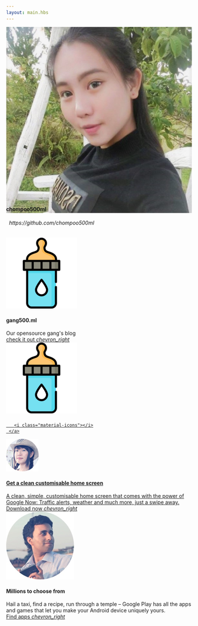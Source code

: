 ```yaml
---
layout: main.hbs
---
```

<div class="portfolio mdl-grid">

<div class="mdl-cell mdl-cell--12-col mdl-card mdl-shadow--2dp">

<div class="mdl-card__title mdl-color-text--grey-50">
<img class="avatar" src="images/chom.jpg" />
</div>

<div class="mdl-card__supporting-text meta mdl-color-text--purple-500">
<div style="margin: -42px auto 0;"><h4>chompoo500ml</h4></div>
</div>

<div class="mdl-card__supporting-text mdl-color-text--grey-50">
<div style="margin:auto;">
<h6><i class="fab fa-github-alt fa-2x mdl-color-text--purple-500 center-valign"></i>&nbsp;&nbsp;https://github.com/chompoo500ml</h6>
</div>
</div>

</div>



<div class="mdl-cell mdl-cell--6-col mdl-cell--12-col-tablet mdl-cell--12-col-phone mdl-card mdl-shadow--2dp">
  <div class="mdl-card__media center-halign">
    <a href="https://gang500.ml" target="_blank"><img src="images/android-icon-192x192.png"></a>
  </div>
  <div class="mdl-card__title">
     <h4 class="mdl-card__title-text">gang500.ml</h4>
  </div>
  <div class="mdl-card__supporting-text">
    <span class="mdl-typography--font-light mdl-typography--subhead">Our opensource gang's blog</span>
  </div>
  <div class="mdl-card__actions">
     <a class="mdl-button mdl-js-button mdl-typography--text-uppercase" href="https://gang500.ml" target="_blank">
       check it out
       <i class="material-icons">chevron_right</i>
     </a>
  </div>
</div>

<div class="mdl-cell mdl-cell--6-col mdl-cell--12-col-tablet mdl-cell--12-col-phone mdl-card mdl-shadow--2dp">
  <div class="mdl-card__media center-halign">
    <a href="https://gang500.ml" target="_blank"><img src="images/android-icon-192x192.png"></a>
  </div>
  <div class="mdl-card__title">
     <h4 class="mdl-card__title-text"></h4>
  </div>
  <div class="mdl-card__supporting-text">
    <span class="mdl-typography--font-light mdl-typography--subhead"></span>
  </div>
  <div class="mdl-card__actions">
     <a class="android-link mdl-button mdl-js-button mdl-typography--text-uppercase" href="">
       
       <i class="material-icons"></i>
     </a>
  </div>
</div>

<div class="mdl-cell mdl-cell--6-col mdl-cell--6-col-tablet mdl-cell--12-col-phone mdl-card mdl-shadow--2dp">
  <div class="mdl-card__media center-halign">
    <img src="images/co1.jpg">
  </div>
  <div class="mdl-card__title">
     <h4 class="mdl-card__title-text">Get a clean customisable home screen</h4>
  </div>
  <div class="mdl-card__supporting-text">
    <span class="mdl-typography--font-light mdl-typography--subhead">A clean, simple, customisable home screen that comes with the power of Google Now: Traffic alerts, weather and much more, just a swipe away.</span>
  </div>
  <div class="mdl-card__actions">
     <a class="android-link mdl-button mdl-js-button mdl-typography--text-uppercase" href="">
       Download now
       <i class="material-icons">chevron_right</i>
     </a>
  </div>
</div>

<div class="mdl-cell mdl-cell--6-col mdl-cell--6-col-tablet mdl-cell--12-col-phone mdl-card mdl-shadow--2dp">
  <div class="mdl-card__media center-halign">
    <img src="images/co2.jpg">
  </div>
  <div class="mdl-card__title">
     <h4 class="mdl-card__title-text">Millions to choose from</h4>
  </div>
  <div class="mdl-card__supporting-text">
    <span class="mdl-typography--font-light mdl-typography--subhead">Hail a taxi, find a recipe, run through a temple – Google Play has all the apps and games that let you make your Android device uniquely yours.</span>
  </div>
  <div class="mdl-card__actions">
     <a class="android-link mdl-button mdl-js-button mdl-typography--text-uppercase" href="">
       Find apps
       <i class="material-icons">chevron_right</i>
     </a>
  </div>
</div>
</div>


